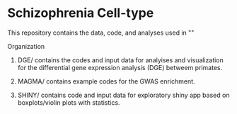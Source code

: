 # Schizophrenia Cell-type

This repository contains the data, code, and analyses used in ""

Organization

1. DGE/ contains the codes and input data for analyises and visualization for the differential gene expression analysis (DGE) betweem primates.

2. MAGMA/ contains example codes for the GWAS enrichment.

3. SHINY/ contains code and input data for exploratory shiny app based on boxplots/violin plots with statistics. 
